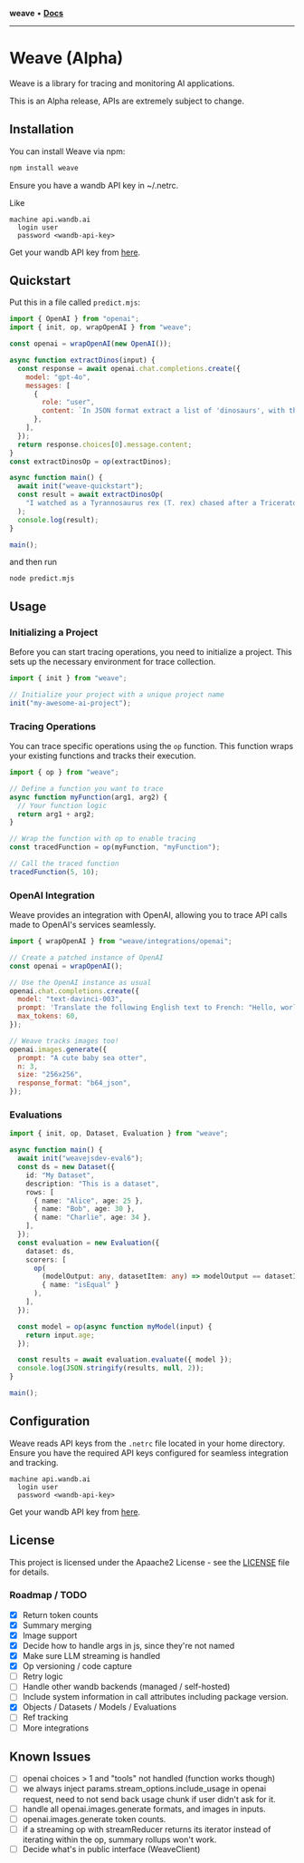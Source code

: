 **weave** • [**Docs**](globals.md)

***

# Weave (Alpha)

Weave is a library for tracing and monitoring AI applications.

This is an Alpha release, APIs are extremely subject to change.

## Installation

You can install Weave via npm:

```bash
npm install weave
```

Ensure you have a wandb API key in ~/.netrc.

Like

```
machine api.wandb.ai
  login user
  password <wandb-api-key>
```

Get your wandb API key from [here](https://wandb.ai/authorize).

## Quickstart

Put this in a file called `predict.mjs`:

```javascript
import { OpenAI } from "openai";
import { init, op, wrapOpenAI } from "weave";

const openai = wrapOpenAI(new OpenAI());

async function extractDinos(input) {
  const response = await openai.chat.completions.create({
    model: "gpt-4o",
    messages: [
      {
        role: "user",
        content: `In JSON format extract a list of 'dinosaurs', with their 'name', their 'common_name', and whether its 'diet' is a herbivore or carnivore: ${input}`,
      },
    ],
  });
  return response.choices[0].message.content;
}
const extractDinosOp = op(extractDinos);

async function main() {
  await init("weave-quickstart");
  const result = await extractDinosOp(
    "I watched as a Tyrannosaurus rex (T. rex) chased after a Triceratops (Trike), both carnivore and herbivore locked in an ancient dance. Meanwhile, a gentle giant Brachiosaurus (Brachi) calmly munched on treetops, blissfully unaware of the chaos below."
  );
  console.log(result);
}

main();
```

and then run

```
node predict.mjs
```

## Usage

### Initializing a Project

Before you can start tracing operations, you need to initialize a project. This sets up the necessary environment for trace collection.

```javascript
import { init } from "weave";

// Initialize your project with a unique project name
init("my-awesome-ai-project");
```

### Tracing Operations

You can trace specific operations using the `op` function. This function wraps your existing functions and tracks their execution.

```javascript
import { op } from "weave";

// Define a function you want to trace
async function myFunction(arg1, arg2) {
  // Your function logic
  return arg1 + arg2;
}

// Wrap the function with op to enable tracing
const tracedFunction = op(myFunction, "myFunction");

// Call the traced function
tracedFunction(5, 10);
```

### OpenAI Integration

Weave provides an integration with OpenAI, allowing you to trace API calls made to OpenAI's services seamlessly.

```javascript
import { wrapOpenAI } from "weave/integrations/openai";

// Create a patched instance of OpenAI
const openai = wrapOpenAI();

// Use the OpenAI instance as usual
openai.chat.completions.create({
  model: "text-davinci-003",
  prompt: 'Translate the following English text to French: "Hello, world!"',
  max_tokens: 60,
});

// Weave tracks images too!
openai.images.generate({
  prompt: "A cute baby sea otter",
  n: 3,
  size: "256x256",
  response_format: "b64_json",
});
```

### Evaluations

```typescript
import { init, op, Dataset, Evaluation } from "weave";

async function main() {
  await init("weavejsdev-eval6");
  const ds = new Dataset({
    id: "My Dataset",
    description: "This is a dataset",
    rows: [
      { name: "Alice", age: 25 },
      { name: "Bob", age: 30 },
      { name: "Charlie", age: 34 },
    ],
  });
  const evaluation = new Evaluation({
    dataset: ds,
    scorers: [
      op(
        (modelOutput: any, datasetItem: any) => modelOutput == datasetItem.age,
        { name: "isEqual" }
      ),
    ],
  });

  const model = op(async function myModel(input) {
    return input.age;
  });

  const results = await evaluation.evaluate({ model });
  console.log(JSON.stringify(results, null, 2));
}

main();
```

## Configuration

Weave reads API keys from the `.netrc` file located in your home directory. Ensure you have the required API keys configured for seamless integration and tracking.

```
machine api.wandb.ai
  login user
  password <wandb-api-key>
```

Get your wandb API key from [here](https://wandb.ai/authorize).

## License

This project is licensed under the Apaache2 License - see the [LICENSE](../LICENSE) file for details.

### Roadmap / TODO

- [x] Return token counts
- [x] Summary merging
- [x] Image support
- [x] Decide how to handle args in js, since they're not named
- [x] Make sure LLM streaming is handled
- [x] Op versioning / code capture
- [ ] Retry logic
- [ ] Handle other wandb backends (managed / self-hosted)
- [ ] Include system information in call attributes including package version.
- [x] Objects / Datasets / Models / Evaluations
- [ ] Ref tracking
- [ ] More integrations

## Known Issues

- [ ] openai choices > 1 and "tools" not handled (function works though)
- [ ] we always inject params.stream_options.include_usage in openai request, need to not send back usage chunk if user didn't ask for it.
- [ ] handle all openai.images.generate formats, and images in inputs.
- [ ] openai.images.generate token counts.
- [ ] if a streaming op with streamReducer returns its iterator instead of iterating within the op, summary rollups won't work.
- [ ] Decide what's in public interface (WeaveClient)
